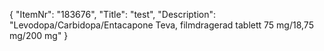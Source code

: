 {
  "ItemNr": "183676",
  "Title": "test",
  "Description": "Levodopa/Carbidopa/Entacapone Teva, filmdragerad tablett 75 mg/18,75 mg/200 mg"
}
